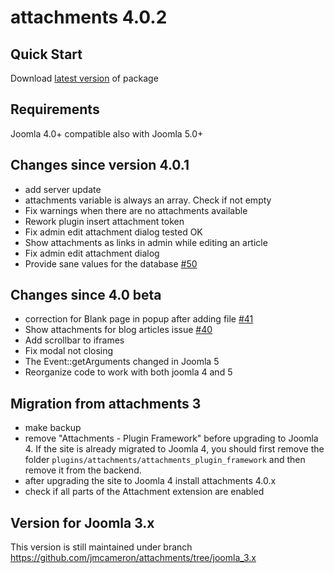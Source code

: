 # attachments 4.0.2

## Quick Start

Download <a href="https://github.com/jmcameron/attachments/releases/latest" target="_blank">latest version</a> of package

## Requirements

Joomla 4.0+ compatible also with Joomla 5.0+

## Changes since version 4.0.1

- add server update
- attachments variable is always an array. Check if not empty
- Fix warnings when there are no attachments available
- Rework plugin insert attachment token
- Fix admin edit attachment dialog tested OK
- Show attachments as links in admin while editing an article
- Fix admin edit attachment dialog
- Provide sane values for the database [#50](/../../issues/50)


## Changes since 4.0 beta

- correction for Blank page in popup after adding file [#41](/../../issues/41)
- Show attachments for blog articles issue [#40](/../../issues/40)
- Add scrollbar to iframes
- Fix modal not closing
- The Event::getArguments changed in Joomla 5
- Reorganize code to work with both joomla 4 and 5

## Migration from attachments 3
- make backup
- remove "Attachments - Plugin Framework" before upgrading to Joomla 4. If the site is already migrated to Joomla 4, you should first remove the folder ```plugins/attachments/attachments_plugin_framework``` and then remove it from the backend.
- after upgrading the site to Joomla 4 install attachments 4.0.x
- check if all parts of the Attachment extension are enabled

## Version for Joomla 3.x

This version is still maintained under branch https://github.com/jmcameron/attachments/tree/joomla_3.x
